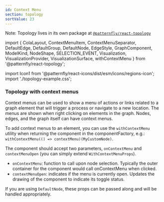 ```yaml
---
id: Context Menu
section: topology
sortValue: 23
---
```


Note: Topology lives in its own package at [`@patternfly/react-topology`](https://www.npmjs.com/package/@patternfly/react-topology)

import {
  ColaLayout,
  ContextMenuItem,
  ContextMenuSeparator,
  DefaultEdge,
  DefaultGroup,
  DefaultNode,
  EdgeStyle,
  GraphComponent,
  ModelKind,
  NodeShape,
  SELECTION_EVENT,
  Visualization,
  VisualizationProvider,
  VisualizationSurface,
  withContextMenu
} from '@patternfly/react-topology';

import Icon1 from '@patternfly/react-icons/dist/esm/icons/regions-icon';
import './topology-example.css';

### Topology with context menus

Context menus can be used to show a menu of actions or links related to a graph element that will trigger a process or navigate to a new location. The menus are shown when right clicking on elements in the graph. Nodes, edges, and the graph itself can have context menus.

To add context menus to an element, you can use the `withContextMenu` utility when returning the component in the componentFactory, e.g.: `withContextMenu(() => contextMenu)(MyCustomNode)`.

The component should accept two parameters, `onContextMenu` and `contextMenuOpen` (you can simply extend `WithContextMenuProps`).

- `onContextMenu`: function to call upon node selection. Typically the outer container for the component would call onContextMenu when clicked.
- `contextMenuOpen`: indicates if the menu is currently open. Updates the drawing of the component to indicate its toggle status.

If you are using `DefaultNode`, these props can be passed along and will be handled appropriately.

```ts file='./TopologyContextMenuDemo.tsx'
```
